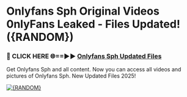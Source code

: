 # Onlyfans Sph Original Videos 0nlyFans Leaked - Files Updated! ({RANDOM})

<h3>🔴 CLICK HERE 🌐==►► <a href="https://betterlinks.top/A2PfLJ" rel="nofollow">Onlyfans Sph Updated Files</a></h3>

Get Onlyfans Sph and all content. Now you can access all videos and pictures of Onlyfans Sph. New Updated Files 2025!

[![{RANDOM}](https://i.imgur.com/ppqm5kG.gif)](https://betterlinks.top/A2PfLJ)